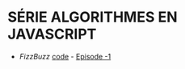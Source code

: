 # SÉRIE ALGORITHMES EN JAVASCRIPT

* *FizzBuzz* [code](/fizzbuzz/) - [Episode -1](https://youtu.be/_KW6LV6Hblo) 
